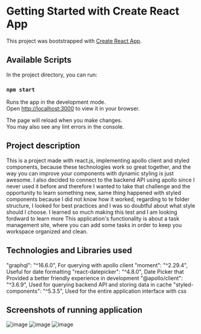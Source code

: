 # Getting Started with Create React App

This project was bootstrapped with [Create React App](https://github.com/facebook/create-react-app).

## Available Scripts

In the project directory, you can run:

### `npm start`

Runs the app in the development mode.\
Open [http://localhost:3000](http://localhost:3000) to view it in your browser.

The page will reload when you make changes.\
You may also see any lint errors in the console.

## Project description
This is a project made with react.js, implementing apollo client and styled components,
because these technologies work so great together, and the way you can improve your
components with dynamic styling is just awesome. I also decided to connect to the 
backend API using apollo since I never used it before and therefore I wanted
to take that challenge and the opportunity to learn something new, same thing
happened with styled components because I did not know how it worked,
regarding to te folder structure, I looked for best practices and I
was so doubtful about what style should I choose.
I learned so much making this test and I am looking fordward to learn more
This application's functionality is about a task management site, where you can add some 
tasks in order to keep you workspace organized and clean.

## Technologies and Libraries used
"graphql": "^16.6.0", For querying with apollo client
"moment": "^2.29.4", Useful for date formatting 
"react-datepicker": "^4.8.0", Date Picker that Provided a better friendly experience in development
"@apollo/client": "^3.6.9", Used for querying backend API and storing data in cache
"styled-components": "^5.3.5", Used for the entire application interface with css

## Screenshots of running application
![image](https://user-images.githubusercontent.com/37248707/191132981-bac6ddc9-c96c-4b4d-a45c-d33f7c94657f.png)
![image](https://user-images.githubusercontent.com/37248707/191133034-889a4b08-9233-44c7-b02c-b8abb3a39618.png)
![image](https://user-images.githubusercontent.com/37248707/191133060-5b574220-f230-48b2-85ed-acce1b111d23.png)


